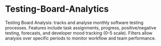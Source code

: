 # Testing-Board-Analytics
Testing Board Analysis: tracks and analyse monthly software testing processes. Features include task assignments, progress, positive/negative testing, forecasts, and developer mood tracking (0–5 scale). Filters allow analysis over specific periods to monitor workflow and team performance.

